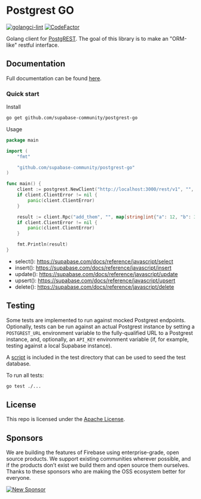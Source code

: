 # Postgrest GO

[![golangci-lint](https://github.com/supabase-community/postgrest-go/actions/workflows/golangci.yml/badge.svg)](https://github.com/supabase-community/postgrest-go/actions/workflows/golangci.yml) [![CodeFactor](https://www.codefactor.io/repository/github/supabase-community/postgrest-go/badge/main?s=101cab44de33934fd85cadcd9a9b535a05791670)](https://www.codefactor.io/repository/github/supabase-community/postgrest-go/overview/main)

Golang client for [PostgREST](https://postgrest.org). The goal of this library is to make an "ORM-like" restful interface.

## Documentation

Full documentation can be found [here](https://pkg.go.dev/github.com/supabase-community/postgrest-go).

### Quick start

Install

```bash
go get github.com/supabase-community/postgrest-go
```

Usage

```go
package main

import (
	"fmt"

	"github.com/supabase-community/postgrest-go"
)

func main() {
	client := postgrest.NewClient("http://localhost:3000/rest/v1", "", nil)
	if client.ClientError != nil {
		panic(client.ClientError)
	}

	result := client.Rpc("add_them", "", map[string]int{"a": 12, "b": 3})
	if client.ClientError != nil {
		panic(client.ClientError)
	}

	fmt.Println(result)
}
```

- select(): https://supabase.com/docs/reference/javascript/select
- insert(): https://supabase.com/docs/reference/javascript/insert
- update(): https://supabase.com/docs/reference/javascript/update
- upsert(): https://supabase.com/docs/reference/javascript/upsert
- delete(): https://supabase.com/docs/reference/javascript/delete

## Testing

Some tests are implemented to run against mocked Postgrest endpoints. Optionally, tests can be run against an actual Postgrest instance by setting a `POSTGREST_URL` environment variable to the fully-qualified URL to a Postgrest instance, and, optionally, an `API_KEY` environment variable (if, for example, testing against a local Supabase instance).

A [script](test/seed.sql) is included in the test directory that can be used to seed the test database.

To run all tests:

```bash
go test ./...
```

## License

This repo is licensed under the [Apache License](LICENSE).

## Sponsors

We are building the features of Firebase using enterprise-grade, open source products. We support existing communities wherever possible, and if the products don’t exist we build them and open source them ourselves. Thanks to these sponsors who are making the OSS ecosystem better for everyone.

[![New Sponsor](https://user-images.githubusercontent.com/10214025/90518111-e74bbb00-e198-11ea-8f88-c9e3c1aa4b5b.png)](https://github.com/sponsors/supabase)
